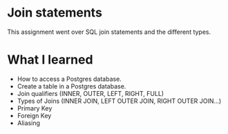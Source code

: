 # Join statements
This assignment went over SQL join statements and the different types.

# What I learned

- How to access a Postgres database.
- Create a table in a Postgres database.
- Join qualifiers (INNER, OUTER, LEFT, RIGHT, FULL)
- Types of Joins (INNER JOIN, LEFT OUTER JOIN, RIGHT OUTER JOIN...)
- Primary Key
- Foreign Key
- Aliasing
